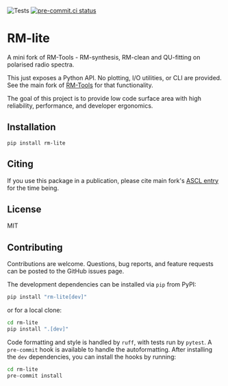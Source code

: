![Tests](https://github.com/CIRADA-Tools/RM-tools/actions/workflows/python-package.yml/badge.svg)
[![pre-commit.ci status](https://results.pre-commit.ci/badge/github/CIRADA-Tools/RM-Tools/master.svg)](https://results.pre-commit.ci/latest/github/CIRADA-Tools/RM-Tools/master)

# RM-lite

A mini fork of RM-Tools - RM-synthesis, RM-clean and QU-fitting on polarised
radio spectra.

This just exposes a Python API. No plotting, I/O utilities, or CLI are provided.
See the main fork of [RM-Tools](https://github.com/CIRADA-Tools/RM-Tools) for
that functionality.

The goal of this project is to provide low code surface area with high
reliability, performance, and developer ergonomics.

## Installation

```
pip install rm-lite
```

## Citing

If you use this package in a publication, please cite main fork's
[ASCL entry](https://ui.adsabs.harvard.edu/abs/2020ascl.soft05003P/abstract) for
the time being.

## License

MIT

## Contributing

Contributions are welcome. Questions, bug reports, and feature requests can be
posted to the GitHub issues page.

The development dependencies can be installed via `pip` from PyPI:

```bash
pip install "rm-lite[dev]"
```

or for a local clone:

```bash
cd rm-lite
pip install ".[dev]"
```

Code formatting and style is handled by `ruff`, with tests run by `pytest`. A
`pre-commit` hook is available to handle the autoformatting. After installing
the `dev` dependencies, you can install the hooks by running:

```bash
cd rm-lite
pre-commit install
```
